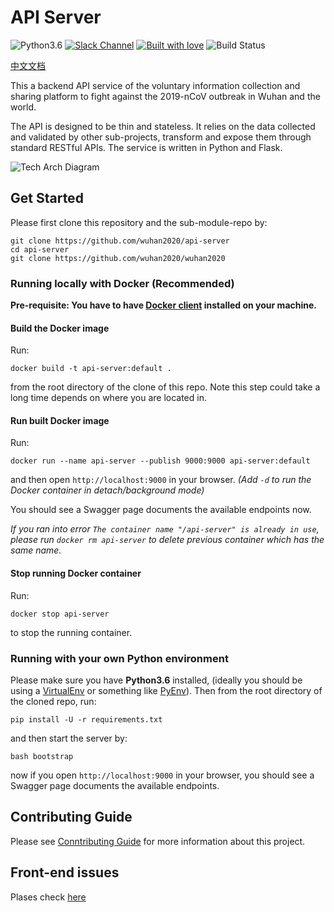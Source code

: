 # API Server

![Python3.6](https://img.shields.io/badge/python-3.6-green.svg?style=flat-square&logo=python&colorB=blue)
[![Slack Channel](https://img.shields.io/badge/Slack%20Channel-%23api--server-green.svg?style=flat-square&colorB=blue)](https://app.slack.com/client/TT5U1VCPQ/CT3V5CDKJ)
[![Built with love](https://img.shields.io/badge/BUILT%20WITH-LOVE-orange?style=flat-square)](https://img.shields.io/badge/BUILT%20WITH-LOVE-orange?style=flat-square&logo=love)
![Build Status](https://github.com/wuhan2020/api-server/workflows/Tests%20on%20Pull%20Requests%20and%20Master/badge.svg?branch=master&event=push)

[中文文档](README-cn.md)

This a backend API service of the voluntary information collection and sharing platform to fight against the 2019-nCoV outbreak in Wuhan and the world. 

The API is designed to be thin and stateless. It relies on the data collected and validated by other sub-projects, transform and expose them through standard RESTful APIs. The service is written in Python and Flask.

![Tech Arch Diagram](https://www.lucidchart.com/publicSegments/view/6ab27659-257a-44ce-a478-46dad3328b9c/image.png)

## Get Started

Please first clone this repository and the sub-module-repo by:

```
git clone https://github.com/wuhan2020/api-server
cd api-server
git clone https://github.com/wuhan2020/wuhan2020
```

### Running locally with Docker (Recommended)

**Pre-requisite: You have to have [Docker client](https://www.docker.com/products/docker-desktop) installed on your machine.**

#### Build the Docker image

Run:
```
docker build -t api-server:default .
```
from the root directory of the clone of this repo. Note this step could take a long time depends on where you are located in.

#### Run built Docker image

Run:
```
docker run --name api-server --publish 9000:9000 api-server:default 
```
and then open `http://localhost:9000` in your browser. _(Add `-d` to run the Docker container in detach/background mode)_

You should see a Swagger page documents the available endpoints now.

_If you ran into error `The container name "/api-server" is already in use`, please run `docker rm api-server` to delete previous container which has the same name._

#### Stop running Docker container

Run:
```
docker stop api-server 
```
to stop the running container.

### Running with your own Python environment

Please make sure you have **Python3.6** installed, (ideally you should be using a [VirtualEnv](https://docs.python.org/3.6/tutorial/venv.html)
or something like [PyEnv](https://github.com/pyenv/pyenv)). Then from the root directory of the cloned repo, run:

```
pip install -U -r requirements.txt
```

and then start the server by:

```
bash bootstrap
```
now if you open `http://localhost:9000` in your browser, you should see a Swagger page documents the available endpoints.

## Contributing Guide

Please see [Conntributing Guide](CONTRIBUTING.md) for more information about this project.

## Front-end issues

Plases check [here](https://github.com/wuhan2020/front-pages/issues)
